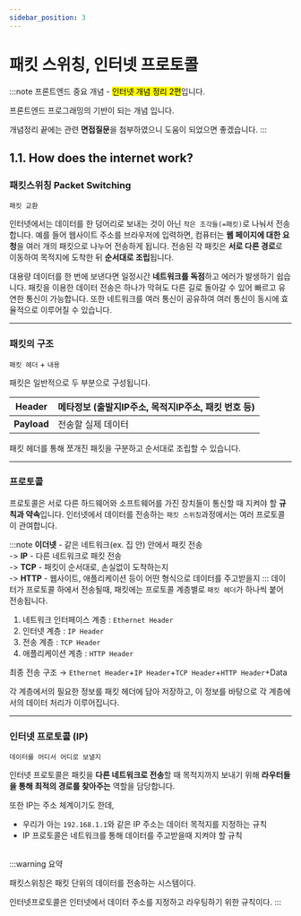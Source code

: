 ```yaml
---
sidebar_position: 3
---
```


# 패킷 스위칭, 인터넷 프로토콜

:::note
프론트엔드 중요 개념 - <mark>인터넷 개념 정리 2편</mark>입니다.

프론트엔드 프로그래밍의 기반이 되는 개념 입니다.

개념정리 끝에는 관련 **면접질문**을 첨부하였으니 도움이 되었으면 좋겠습니다.
:::
## 1.1. How does the internet work?

### 패킷스위칭 Packet Switching

`패킷 교환`

인터넷에서는 데이터를 한 덩어리로 보내는 것이 아닌 `작은 조각들(=패킷)`로 나눠서 전송합니다. 예를 들어 웹사이트 주소를 브라우저에 입력하면, 컴퓨터는 **웹 페이지에 대한 요청**을 여러 개의 패킷으로 나누어 전송하게 됩니다. 전송된 각 패킷은 **서로 다른 경로**로 이동하여 목적지에 도착한 뒤 **순서대로 조립**됩니다.

대용량 데이터를 한 번에 보낸다면 일정시간 **네트워크를 독점**하고 에러가 발생하기 쉽습니다. 패킷을 이용한 데이터 전송은 하나가 막혀도 다른 길로 돌아갈 수 있어 빠르고 유연한 통신이 가능합니다. 또한 네트워크를 여러 통신이 공유하여 여러 통신이 동시에 효율적으로 이루어질 수 있습니다.   


---

### 패킷의 구조
`패킷 헤더` + `내용`

패킷은 일반적으로 두 부분으로 구성됩니다.

| **Header** | 메타정보 (출발지IP주소, 목적지IP주소, 패킷 번호 등) |
| --- | --- |
| **Payload** | 전송할 실제 데이터 |

패킷 헤더를 통해 쪼개진 패킷을 구분하고 순서대로 조립할 수 있습니다.

---

### 프로토콜

프로토콜은 서로 다른 하드웨어와 소프트웨어를 가진 장치들이 통신할 때 지켜야 할 **규칙과 약속**입니다. 인터넷에서 데이터를 전송하는 `패킷 스위칭`과정에서는 여러 프로토콜이 관여합니다.

:::note
**이더넷** - 같은 네트워크(ex. 집 안) 안에서 패킷 전송  
-> **IP** - 다른 네트워크로 패킷 전송  
-> **TCP** - 패킷이 순서대로, 손실없이 도착하는지  
-> **HTTP** - 웹사이트, 애플리케이션 등이 어떤 형식으로 데이터를 주고받을지
:::
데이터가 프로토콜 하에서 전송될때, 패킷에는 프로토콜 계층별로 `패킷 헤더`가 하나씩 붙어 전송됩니다.

1. 네트워크 인터페이스 계층 : `Ethernet Header`
2. 인터넷 계층 :  `IP Header`
3. 전송 계층 : `TCP Header`
4. 애플리케이션 계층 : `HTTP Header`

최종 전송 구조 → `Ethernet Header`+`IP Header`+`TCP Header`+`HTTP Header`+Data

각 계층에서의 필요한 정보를 패킷 헤더에 담아 저장하고, 이 정보를 바탕으로 각 계층에서의 데이터 처리가 이루어집니다.

---

### 인터넷 프로토콜 (IP)

`데이터를 어디서 어디로 보낼지`

인터넷 프로토콜은 패킷을 **다른 네트워크로 전송**할 때 목적지까지 보내기 위해 **라우터들을 통해 최적의 경로를 찾아주는** 역할을 담당합니다.

또한 IP는 주소 체계이기도 한데,

- 우리가 아는 `192.168.1.1`와 같은 IP 주소는 데이터 목적지를 지정하는 규칙
- IP 프로토콜은 네트워크를 통해 데이터를 주고받을때 지켜야 할 규칙
<br/>
:::warning
요약

패킷스위칭은 패킷 단위의 데이터를 전송하는 시스템이다.

인터넷프로토콜은 인터넷에서 데이터 주소를 지정하고 라우팅하기 위한 규칙이다.
:::